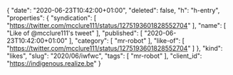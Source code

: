{
  "date": "2020-06-23T10:42:00+01:00",
  "deleted": false,
  "h": "h-entry",
  "properties": {
    "syndication": [
      "https://twitter.com/mcclure111/status/1275193601828552704"
    ],
    "name": [
      "Like of @mcclure111's tweet"
    ],
    "published": [
      "2020-06-23T10:42:00+01:00"
    ],
    "category": [
      "mr-robot"
    ],
    "like-of": [
      "https://twitter.com/mcclure111/status/1275193601828552704"
    ]
  },
  "kind": "likes",
  "slug": "2020/06/iwfwc",
  "tags": [
    "mr-robot"
  ],
  "client_id": "https://indigenous.realize.be"
}
